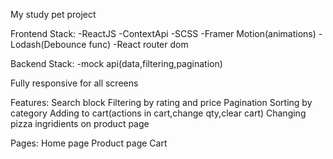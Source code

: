 My study pet project

Frontend Stack:
-ReactJS
-ContextApi
-SCSS
-Framer Motion(animations)
-Lodash(Debounce func)
-React router dom

Backend Stack:
-mock api(data,filtering,pagination)

Fully responsive for all screens

Features:
Search block
Filtering by rating and price
Pagination
Sorting by category
Adding to cart(actions in cart,change qty,clear cart)
Changing pizza ingridients on product page

Pages:
Home page
Product page
Cart

